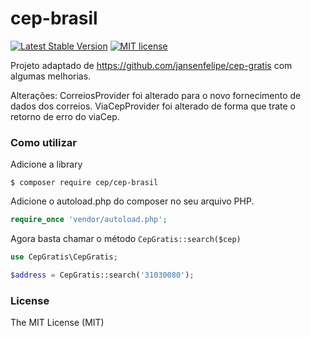 # cep-brasil
[![Latest Stable Version](https://poser.pugx.org/jansenfelipe/cep-gratis/v/stable.svg)](https://packagist.org/packages/casilhero/cep-brasil)
[![MIT license](https://poser.pugx.org/jansenfelipe/nfephp-serialize/license.svg)](http://opensource.org/licenses/MIT)

Projeto adaptado de https://github.com/jansenfelipe/cep-gratis com algumas melhorias.

Alterações: CorreiosProvider foi alterado para o novo fornecimento de dados dos correios.
ViaCepProvider foi alterado de forma que trate o retorno de erro do viaCep.


### Como utilizar

Adicione a library

```shell
$ composer require cep/cep-brasil
```

Adicione o autoload.php do composer no seu arquivo PHP.

```php
require_once 'vendor/autoload.php';
```

Agora basta chamar o método `CepGratis::search($cep)`

```php
use CepGratis\CepGratis;

$address = CepGratis::search('31030080');
```
### License

The MIT License (MIT)
